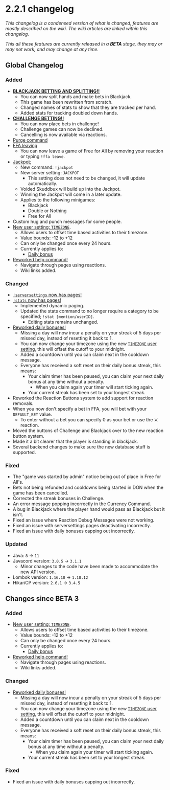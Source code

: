 # 2.2.1 changelog
*This changelog is a condensed version of what is changed, features are mostly described on the wiki. The wiki articles are linked within this changelog.*

*This all these features are currently released in a **BETA** stage, they may or may not work, and may change at any time.*

## Global Changelog
### Added
- [**BLACKJACK BETTING AND SPLITTING!!**](https://wiki.skuddbot.xyz/minigames/blackjack)
  - You can now split hands and make bets in Blackjack.
  - This game has been rewritten from scratch.
  - Changed names of stats to show that they are tracked per hand.
  - Added stats for tracking doubled down hands.
- [**CHALLENGE BETTING!!**](https://wiki.skuddbot.xyz/minigames/challenge#betting-system)
  - You can now place bets in challenge!
  - Challenge games can now be declined.
  - Cancelling is now available via reactions.
- [Purge command](https://wiki.skuddbot.xyz/moderation-tools/purge)
- [FFA leaving](https://wiki.skuddbot.xyz/minigames/free-for-all#leaving-the-game)
  - You can now leave a game of Free for All by removing your reaction or typing `!ffa leave`.
- [Jackpot](https://wiki.skuddbot.xyz/systems/jackpot);
  - New command: `!jackpot`
  - New server setting: `JACKPOT`
    - This setting does not need to be changed, it will update automatically.
  - Voided Skuddbux will build up into the Jackpot.
  - Winning the Jackpot will come in a later update.
  - Applies to the following minigames:
    - Blackjack
    - Double or Nothing
    - Free for All
- Custom hug and punch messages for some people.
- [New user setting: `TIMEZONE`](https://wiki.skuddbot.xyz/features/user-settings#timezone).
  - Allows users to offset time based activities to their timezone.
  - Value bounds: -12 to +12
  - Can only be changed once every 24 hours.
  - Currently applies to:
    - [Daily bonus](https://wiki.skuddbot.xyz/systems/daily-bonus)
- [Reworked help command!](https://wiki.skuddbot.xyz/commands/help-command)
  - Navigate through pages using reactions.
  - Wiki links added.

### Changed
- [`!serversettings` now has pages!](https://wiki.skuddbot.xyz/features/server-settings#pages)
- [`!stats` now has pages!](https://wiki.skuddbot.xyz/features/stats#pages-while-viewing)
  - Implemented dynamic paging.
  - Updated the stats command to no longer require a category to be specified; `!stat [mention/userID]`.
    - Editing stats remains unchanged.
- [Reworked daily bonuses!](https://wiki.skuddbot.xyz/systems/daily-bonus)
  - Missing a day will now incur a penalty on your streak of 5 days per missed day, instead of resetting it back to 1.
  - You can now change your timezone using the new [`TIMEZONE` user setting](https://wiki.skuddbot.xyz/features/user-settings#timezone), this will offset the cutoff to your midnight.
  - Added a countdown until you can claim next in the cooldown message.
  - Everyone has received a soft reset on their daily bonus streak, this means:
    - Your claim timer has been paused, you can claim your next daily bonus at any time without a penalty.
      - When you claim again your timer will start ticking again.
    - Your current streak has been set to your longest streak.
- Reworked the Reaction Buttons system to add support for reaction removals.
- When you now don't specify a bet in FFA, you will bet with your `DEFAULT_BET` value.
  - To enter without a bet you can specify 0 as your bet or use the :crossed_swords: reaction.
- Moved the buttons of Challenge and Blackjack over to the new reaction button system.
- Made it a bit clearer that the player is standing in blackjack.
- Several backend changes to make sure the new database stuff is supported.

### Fixed
- The "game was started by admin" notice being out of place in Free for All's.
- Bets not being refunded and cooldowns being started in DON when the game has been cancelled.
- Corrected the streak bonuses in Challenge.
- An error message popping incorrectly in the Currency Command.
- A bug in Blackjack where the player hand would pass as Blackjack but it isn't.
- Fixed an issue where Reaction Debug Messages were not working.
- Fixed an issue with serversettings pages deactivating incorrectly.
- Fixed an issue with daily bonuses capping out incorrectly.


### Updated
- Java: `8` -> `11`
- Javacord version: `3.0.5` -> `3.1.1`
  - Minor changes to the code have been made to accommodate the new API version.
- Lombok version: `1.16.10` -> `1.18.12`
- HikariCP version: `2.6.1` -> `3.4.5`
  
## Changes since BETA 3

### Added
- [New user setting: `TIMEZONE`](https://wiki.skuddbot.xyz/features/user-settings#timezone).
  - Allows users to offset time based activities to their timezone.
  - Value bounds: -12 to +12
  - Can only be changed once every 24 hours.
  - Currently applies to:
    - [Daily bonus](https://wiki.skuddbot.xyz/systems/daily-bonus)
- [Reworked help command!](https://wiki.skuddbot.xyz/commands/help-command)
  - Navigate through pages using reactions.
  - Wiki links added.

### Changed
- [Reworked daily bonuses!](https://wiki.skuddbot.xyz/systems/daily-bonus)
  - Missing a day will now incur a penalty on your streak of 5 days per missed day, instead of resetting it back to 1.
  - You can now change your timezone using the new [`TIMEZONE` user setting](https://wiki.skuddbot.xyz/features/user-settings#timezone), this will offset the cutoff to your midnight.
  - Added a countdown until you can claim next in the cooldown message.
  - Everyone has received a soft reset on their daily bonus streak, this means:
    - Your claim timer has been paused, you can claim your next daily bonus at any time without a penalty.
      - When you claim again your timer will start ticking again.
    - Your current streak has been set to your longest streak.

### Fixed
- Fixed an issue with daily bonuses capping out incorrectly.
